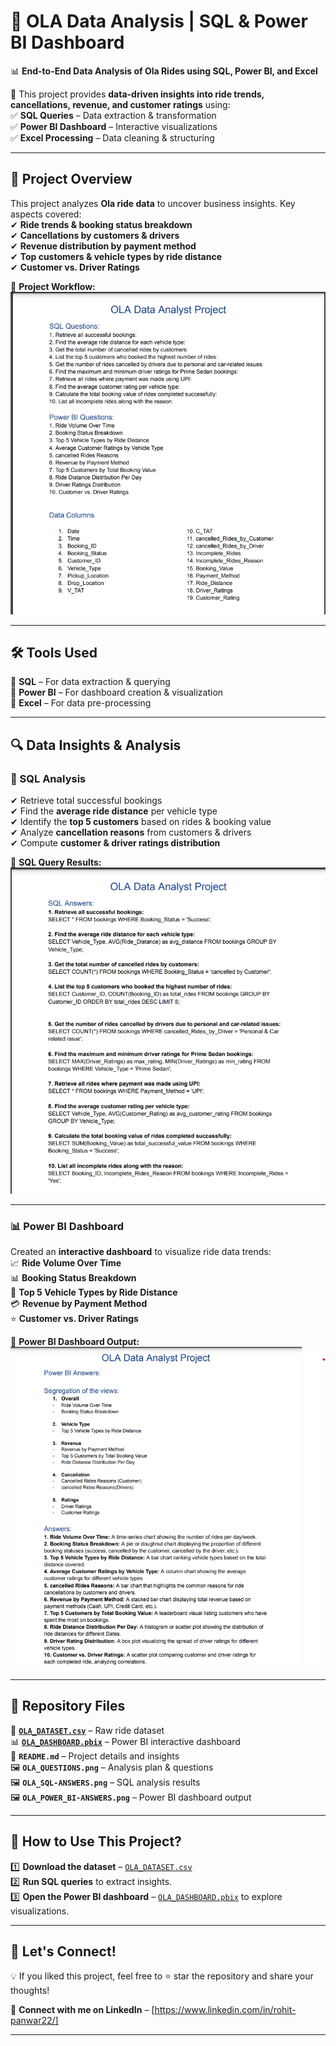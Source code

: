 # 🚖 OLA Data Analysis | SQL & Power BI Dashboard  

📊 **End-to-End Data Analysis of Ola Rides using SQL, Power BI, and Excel**  

🚀 This project provides **data-driven insights into ride trends, cancellations, revenue, and customer ratings** using:  
✅ **SQL Queries** – Data extraction & transformation  
✅ **Power BI Dashboard** – Interactive visualizations  
✅ **Excel Processing** – Data cleaning & structuring  

---

## 📌 Project Overview  
This project analyzes **Ola ride data** to uncover business insights. Key aspects covered:  
✔ **Ride trends & booking status breakdown**  
✔ **Cancellations by customers & drivers**  
✔ **Revenue distribution by payment method**  
✔ **Top customers & vehicle types by ride distance**  
✔ **Customer vs. Driver Ratings**  

📌 **Project Workflow:**  
![Project Overview](OLA_QUESTIONS.png)  

---

## 🛠️ Tools Used  
🔹 **SQL** – For data extraction & querying  
🔹 **Power BI** – For dashboard creation & visualization  
🔹 **Excel** – For data pre-processing  

---

## 🔍 Data Insights & Analysis  

### 📌 SQL Analysis  
✔ Retrieve total successful bookings  
✔ Find the **average ride distance** per vehicle type  
✔ Identify the **top 5 customers** based on rides & booking value  
✔ Analyze **cancellation reasons** from customers & drivers  
✔ Compute **customer & driver ratings distribution**  

📝 **SQL Query Results:**  
![SQL Analysis](OLA_SQL-ANSWERS.png)  

---

### 📊 Power BI Dashboard  
Created an **interactive dashboard** to visualize ride data trends:  
📈 **Ride Volume Over Time**  
📊 **Booking Status Breakdown**  
🚗 **Top 5 Vehicle Types by Ride Distance**  
💳 **Revenue by Payment Method**  
⭐ **Customer vs. Driver Ratings**  

📌 **Power BI Dashboard Output:**  
![Power BI Dashboard](OLA_POWER_BI-ANSWERS.png)  

---

## 📂 Repository Files  
📄 **[`OLA_DATASET.csv`](./OLA_DATASET.csv)** – Raw ride dataset  
📊 **[`OLA_DASHBOARD.pbix`](./OLA_DASHBOARD.pbix)** – Power BI interactive dashboard  
📝 **`README.md`** – Project details and insights  
🖼 **`OLA_QUESTIONS.png`** – Analysis plan & questions  
🖼 **`OLA_SQL-ANSWERS.png`** – SQL analysis results  
🖼 **`OLA_POWER_BI-ANSWERS.png`** – Power BI dashboard output  

---

## 🚀 How to Use This Project?  
1️⃣ **Download the dataset** – [`OLA_DATASET.csv`](./OLA_DATASET.csv)  
2️⃣ **Run SQL queries** to extract insights.  
3️⃣ **Open the Power BI dashboard** – [`OLA_DASHBOARD.pbix`](./OLA_DASHBOARD.pbix) to explore visualizations.  

---

## 📢 Let's Connect!  
💡 If you liked this project, feel free to ⭐ star the repository and share your thoughts!  

🔗 **Connect with me on LinkedIn** – [https://www.linkedin.com/in/rohit-panwar22/]  

---


